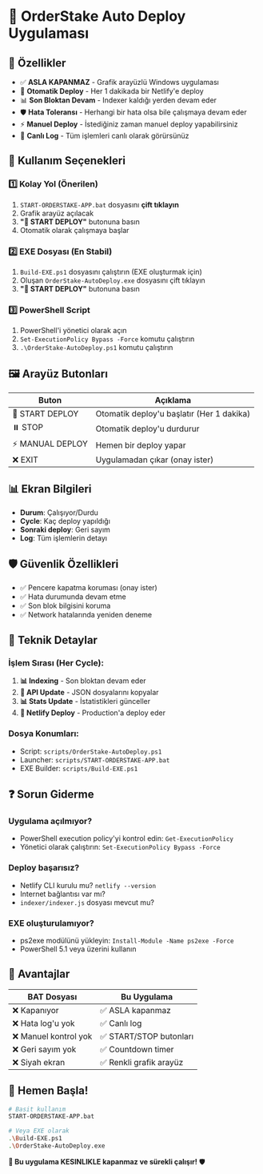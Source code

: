 # 🚀 OrderStake Auto Deploy Uygulaması

## 📱 Özellikler
- ✅ **ASLA KAPANMAZ** - Grafik arayüzlü Windows uygulaması
- 🔄 **Otomatik Deploy** - Her 1 dakikada bir Netlify'e deploy
- 📊 **Son Bloktan Devam** - Indexer kaldığı yerden devam eder
- 🛡️ **Hata Toleransı** - Herhangi bir hata olsa bile çalışmaya devam eder
- ⚡ **Manuel Deploy** - İstediğiniz zaman manuel deploy yapabilirsiniz
- 📝 **Canlı Log** - Tüm işlemleri canlı olarak görürsünüz

## 🎯 Kullanım Seçenekleri

### 1️⃣ Kolay Yol (Önerilen)
1. `START-ORDERSTAKE-APP.bat` dosyasını **çift tıklayın**
2. Grafik arayüz açılacak
3. **"🚀 START DEPLOY"** butonuna basın
4. Otomatik olarak çalışmaya başlar

### 2️⃣ EXE Dosyası (En Stabil)
1. `Build-EXE.ps1` dosyasını çalıştırın (EXE oluşturmak için)
2. Oluşan `OrderStake-AutoDeploy.exe` dosyasını çift tıklayın
3. **"🚀 START DEPLOY"** butonuna basın

### 3️⃣ PowerShell Script
1. PowerShell'i yönetici olarak açın
2. `Set-ExecutionPolicy Bypass -Force` komutu çalıştırın
3. `.\OrderStake-AutoDeploy.ps1` komutu çalıştırın

## 🖼️ Arayüz Butonları

| Buton | Açıklama |
|-------|----------|
| 🚀 START DEPLOY | Otomatik deploy'u başlatır (Her 1 dakika) |
| ⏸️ STOP | Otomatik deploy'u durdurur |
| ⚡ MANUAL DEPLOY | Hemen bir deploy yapar |
| ❌ EXIT | Uygulamadan çıkar (onay ister) |

## 📊 Ekran Bilgileri

- **Durum**: Çalışıyor/Durdu
- **Cycle**: Kaç deploy yapıldığı
- **Sonraki deploy**: Geri sayım
- **Log**: Tüm işlemlerin detayı

## 🛡️ Güvenlik Özellikleri

- ✅ Pencere kapatma koruması (onay ister)
- ✅ Hata durumunda devam etme
- ✅ Son blok bilgisini koruma
- ✅ Network hatalarında yeniden deneme

## 🔧 Teknik Detaylar

### İşlem Sırası (Her Cycle):
1. **📊 Indexing** - Son bloktan devam eder
2. **📄 API Update** - JSON dosyalarını kopyalar
3. **📊 Stats Update** - İstatistikleri günceller
4. **🚀 Netlify Deploy** - Production'a deploy eder

### Dosya Konumları:
- Script: `scripts/OrderStake-AutoDeploy.ps1`
- Launcher: `scripts/START-ORDERSTAKE-APP.bat`
- EXE Builder: `scripts/Build-EXE.ps1`

## ❓ Sorun Giderme

### Uygulama açılmıyor?
- PowerShell execution policy'yi kontrol edin: `Get-ExecutionPolicy`
- Yönetici olarak çalıştırın: `Set-ExecutionPolicy Bypass -Force`

### Deploy başarısız?
- Netlify CLI kurulu mu? `netlify --version`
- Internet bağlantısı var mı?
- `indexer/indexer.js` dosyası mevcut mu?

### EXE oluşturulamıyor?
- ps2exe modülünü yükleyin: `Install-Module -Name ps2exe -Force`
- PowerShell 5.1 veya üzerini kullanın

## 🎉 Avantajlar

| BAT Dosyası | Bu Uygulama |
|-------------|-------------|
| ❌ Kapanıyor | ✅ ASLA kapanmaz |
| ❌ Hata log'u yok | ✅ Canlı log |
| ❌ Manuel kontrol yok | ✅ START/STOP butonları |
| ❌ Geri sayım yok | ✅ Countdown timer |
| ❌ Siyah ekran | ✅ Renkli grafik arayüz |

## 🚀 Hemen Başla!

```bash
# Basit kullanım
START-ORDERSTAKE-APP.bat

# Veya EXE olarak
.\Build-EXE.ps1
.\OrderStake-AutoDeploy.exe
```

**🎯 Bu uygulama KESINLIKLE kapanmaz ve sürekli çalışır!** 🛡️